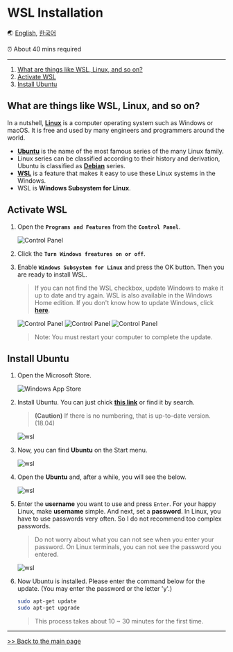# WSL Installation

🌏 [English](WSL.md), [한국어](WSL.kr.md)

⏰ About 40 mins required

---

1. [What are things like WSL, Linux, and so on?](#What-are-things-like-WSL-Linux-and-so-on)
1. [Activate WSL](#Activate-WSL)
1. [Install Ubuntu](#Install-Ubuntu)

## What are things like WSL, Linux, and so on?

In a nutshell, [**Linux**](https://en.wikipedia.org/wiki/Linux) is a computer operating system such as Windows or macOS. It is free and used by many engineers and programmers around the world.

- [**Ubuntu**](https://en.wikipedia.org/wiki/Ubuntu) is the name of the most famous series of the many Linux family.
- Linux series can be classified according to their history and derivation, Ubuntu is classified as [**Debian**](https://en.wikipedia.org/wiki/Debian) series.
- [**WSL**](https://docs.microsoft.com/en-us/windows/wsl/about) is a feature that makes it easy to use these Linux systems in the Windows.
- WSL is **Windows Subsystem for Linux**.

## Activate WSL

1. Open the **`Programs and Features`** from the **`Control Panel`**.

    ![Control Panel](/img/wsl/control_panel1.PNG)

1. Click the **`Turn Windows freatures on or off`**.
2. Enable **`Windows Subsystem for Linux`** and press the OK button. Then you are ready to install WSL.

   > If you can not find the WSL checkbox, update Windows to make it up to date and try again. WSL is also available in the Windows Home edition. If you don't know how to update Windows, click [**here**](https://support.microsoft.com/en-us/help/4027667/windows-10-update).

    ![Control Panel](/img/wsl/control_panel2.PNG)
    ![Control Panel](/img/wsl/control_panel3.PNG)
    ![Control Panel](/img/wsl/control_panel4.PNG)

    > Note: You must restart your computer to complete the update.

## Install Ubuntu

1. Open the Microsoft Store.

    ![Windows App Store](/img/wsl/wsl1.PNG)

1. Install Ubuntu. You can just chick [**this link**](https://www.microsoft.com/en-us/p/ubuntu/9nblggh4msv6?activetab=pivot%3Aoverviewtab) or find it by search.

    > **(Caution)** If there is no numbering, that is up-to-date version.(18.04)

    ![wsl](/img/wsl/wsl2.PNG)

1. Now, you can find **Ubuntu** on the Start menu.

    ![wsl](/img/wsl/wsl3.PNG)

1. Open the **Ubuntu** and, after a while, you will see the below.

    ![wsl](/img/wsl/wsl5.PNG)

1. Enter the **username** you want to use and press `Enter`. For your happy Linux, make **username** simple. And next, set a **password**. In Linux, you have to use passwords very often. So I do not recommend too complex passwords.

   > Do not worry about what you can not see when you enter your password. On Linux terminals, you can not see the password you entered.

    ![wsl](/img/wsl/wsl6.PNG)

1. Now Ubuntu is installed. Please enter the command below for the update. (You may enter the password or the letter 'y'.)

    ```bash
    sudo apt-get update
    sudo apt-get upgrade
    ```

    > This process takes about 10 ~ 30 minutes for the first time.

---
[>> Back to the main page](/README.md)
